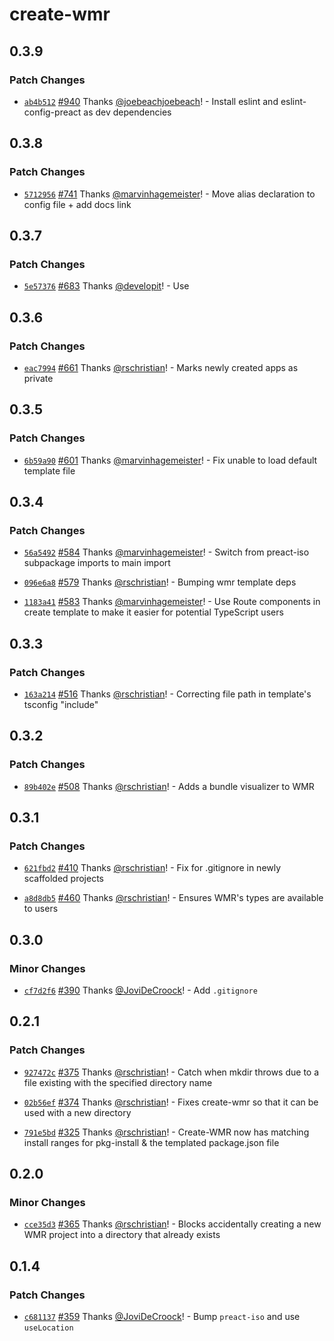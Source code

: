 # create-wmr

## 0.3.9

### Patch Changes

- [`ab4b512`](https://github.com/preactjs/wmr/commit/ab4b512875ae63273cfbd9c4c5972aadd3218bac) [#940](https://github.com/preactjs/wmr/pull/940) Thanks [@joebeachjoebeach](https://github.com/joebeachjoebeach)! - Install eslint and eslint-config-preact as dev dependencies

## 0.3.8

### Patch Changes

- [`5712956`](https://github.com/preactjs/wmr/commit/571295648739580910b156daa6cb7e6b77ef48ff) [#741](https://github.com/preactjs/wmr/pull/741) Thanks [@marvinhagemeister](https://github.com/marvinhagemeister)! - Move alias declaration to config file + add docs link

## 0.3.7

### Patch Changes

- [`5e57376`](https://github.com/preactjs/wmr/commit/5e573761fe5abbc880a8447b452b727d993fe61d) [#683](https://github.com/preactjs/wmr/pull/683) Thanks [@developit](https://github.com/developit)! - Use <link rel=modulepreload>

## 0.3.6

### Patch Changes

- [`eac7994`](https://github.com/preactjs/wmr/commit/eac7994804ee17e474ccaac4b9d16beb55068522) [#661](https://github.com/preactjs/wmr/pull/661) Thanks [@rschristian](https://github.com/rschristian)! - Marks newly created apps as private

## 0.3.5

### Patch Changes

- [`6b59a90`](https://github.com/preactjs/wmr/commit/6b59a903f898c86fb1395aec2e2617aa134542f8) [#601](https://github.com/preactjs/wmr/pull/601) Thanks [@marvinhagemeister](https://github.com/marvinhagemeister)! - Fix unable to load default template file

## 0.3.4

### Patch Changes

- [`56a5492`](https://github.com/preactjs/wmr/commit/56a5492056bb7ba1dab64d358c56d2726011f707) [#584](https://github.com/preactjs/wmr/pull/584) Thanks [@marvinhagemeister](https://github.com/marvinhagemeister)! - Switch from preact-iso subpackage imports to main import

* [`096e6a8`](https://github.com/preactjs/wmr/commit/096e6a82709418f492d5dedf8c4cae2284b652fa) [#579](https://github.com/preactjs/wmr/pull/579) Thanks [@rschristian](https://github.com/rschristian)! - Bumping wmr template deps

- [`1183a41`](https://github.com/preactjs/wmr/commit/1183a41f5937baf5d4362c98c234a199d3b57486) [#583](https://github.com/preactjs/wmr/pull/583) Thanks [@marvinhagemeister](https://github.com/marvinhagemeister)! - Use Route components in create template to make it easier for potential TypeScript users

## 0.3.3

### Patch Changes

- [`163a214`](https://github.com/preactjs/wmr/commit/163a2148fde5960490e6369c48288df8b331e173) [#516](https://github.com/preactjs/wmr/pull/516) Thanks [@rschristian](https://github.com/rschristian)! - Correcting file path in template's tsconfig "include"

## 0.3.2

### Patch Changes

- [`89b402e`](https://github.com/preactjs/wmr/commit/89b402e64d03850998899a74ecc62ba55eef030b) [#508](https://github.com/preactjs/wmr/pull/508) Thanks [@rschristian](https://github.com/rschristian)! - Adds a bundle visualizer to WMR

## 0.3.1

### Patch Changes

- [`621fbd2`](https://github.com/preactjs/wmr/commit/621fbd207e27f0ca52846483c387c86330a96ab5) [#410](https://github.com/preactjs/wmr/pull/410) Thanks [@rschristian](https://github.com/rschristian)! - Fix for .gitignore in newly scaffolded projects

* [`a8d8db5`](https://github.com/preactjs/wmr/commit/a8d8db5d021bf0ac77321352576633c72300f37d) [#460](https://github.com/preactjs/wmr/pull/460) Thanks [@rschristian](https://github.com/rschristian)! - Ensures WMR's types are available to users

## 0.3.0

### Minor Changes

- [`cf7d2f6`](https://github.com/preactjs/wmr/commit/cf7d2f666c8262ae98f50f0f5b1cfbd7118f52a5) [#390](https://github.com/preactjs/wmr/pull/390) Thanks [@JoviDeCroock](https://github.com/JoviDeCroock)! - Add `.gitignore`

## 0.2.1

### Patch Changes

- [`927472c`](https://github.com/preactjs/wmr/commit/927472c3b094dde04904d759a86f7e039edd12de) [#375](https://github.com/preactjs/wmr/pull/375) Thanks [@rschristian](https://github.com/rschristian)! - Catch when mkdir throws due to a file existing with the specified directory name

* [`02b56ef`](https://github.com/preactjs/wmr/commit/02b56ef62a9a467b92cf6069275a27c40f32c64d) [#374](https://github.com/preactjs/wmr/pull/374) Thanks [@rschristian](https://github.com/rschristian)! - Fixes create-wmr so that it can be used with a new directory

- [`791e5bd`](https://github.com/preactjs/wmr/commit/791e5bdf40aaacbd83f9ff82246024e6ec1ab24e) [#325](https://github.com/preactjs/wmr/pull/325) Thanks [@rschristian](https://github.com/rschristian)! - Create-WMR now has matching install ranges for pkg-install & the templated package.json file

## 0.2.0

### Minor Changes

- [`cce35d3`](https://github.com/preactjs/wmr/commit/cce35d37d63cd8483a4de236d6e489be03505176) [#365](https://github.com/preactjs/wmr/pull/365) Thanks [@rschristian](https://github.com/rschristian)! - Blocks accidentally creating a new WMR project into a directory that already exists

## 0.1.4

### Patch Changes

- [`c681137`](https://github.com/preactjs/wmr/commit/c681137b29ec521dcec050cba58ed24089629f1b) [#359](https://github.com/preactjs/wmr/pull/359) Thanks [@JoviDeCroock](https://github.com/JoviDeCroock)! - Bump `preact-iso` and use `useLocation`
